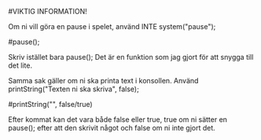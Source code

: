 #VIKTIG INFORMATION!

Om ni vill göra en pause i spelet, använd INTE system("pause");

#pause();

Skriv istället bara pause(); Det är en funktion som jag gjort för att snygga till det lite.

Samma sak gäller om ni ska printa text i konsollen. Använd printString("Texten ni ska skriva", false);

#printString("", false/true)

Efter kommat kan det vara både false eller true, true om ni sätter en pause(); efter att den skrivit något
och false om ni inte gjort det.
